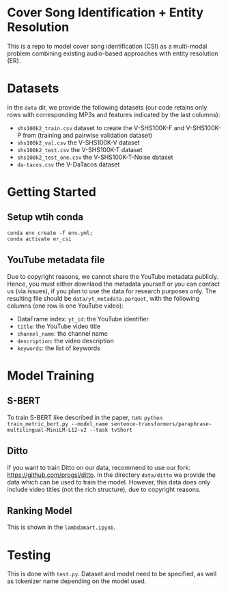# Cover Song Identification + Entity Resolution
This is a repo to model cover song identification (CSI) as a multi-modal problem combining existing audio-based approaches with entity resolution (ER).
# Datasets
In the `data` dir, we provide the following datasets (our code retains only rows with corresponding MP3s and features indicated by the last columns):
- `shs100k2_train.csv` dataset to create the V-SHS100K-F and V-SHS100K-P from (training and pairwise validation dataset)
- `shs100k2_val.csv` the V-SHS100K-V dataset
- `shs100k2_test.csv` the V-SHS100K-T dataset
- `shs100k2_test_one.csv` the V-SHS100K-T-Noise dataset
- `da-tacos.csv` the V-DaTacos dataset
# Getting Started
## Setup wtih conda
```
conda env create -f env.yml;
conda activate er_csi
```
## YouTube metadata file
Due to copyright reasons, we cannot share the YouTube metadata publicly. Hence, you must either downlaod the metadata yourself or you can contact us (via issues), if you plan to use the data for research purposes only. The resulting file should be `data/yt_metadata.parquet`, with the following columns (one row is one YouTube video):
- DataFrame index: `yt_id`: the YouTube identifier
- `title`: the YouTube video title
- `channel_name`: the channel name 
- `description`: the video description
- `keywords`: the list of keywords
# Model Training
## S-BERT
To train S-BERT like described in the paper, run: `python train_metric_bert.py --model_name sentence-transformers/paraphrase-multilingual-MiniLM-L12-v2 --task tvShort`
## Ditto
If you want to train Ditto on our data, recommend to use our fork: https://github.com/progsi/ditto. In the directory `data/ditto` we provide the data which can be used to train the model. However, this data does only include video titles (not the rich structure), due to copyright reasons.
## Ranking Model
This is shown in the `lambdamart.ipynb`.
# Testing
This is done with `test.py`. Dataset and model need to be specified, as well as tokenizer name depending on the model used.
